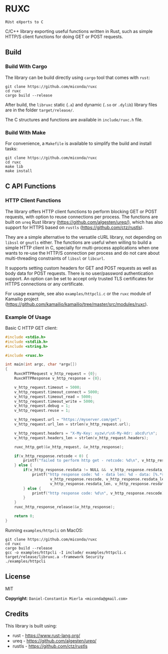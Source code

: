 # RUXC #

`RUst eXports to C`

C/C++ library exporting useful functions written in Rust, such as simple HTTP/S
client functions for doing GET or POST requests.

## Build ##

### Build With Cargo ###

The library can be build directly using `cargo` tool that comes with `rust`:

```
git clone https://github.com/miconda/ruxc
cd ruxc
cargo build --release
```

After build, the `libruxc` static (`.a`) and dynamic (`.so` or `.dylib`) library
files are in the folder `target/release/`.

The C structures and functions are available in `include/ruxc.h` file.

### Build With Make ###

For convenience, a `Makefile` is available to simplify the build and install
tasks:

```
git clone https://github.com/miconda/ruxc
cd ruxc
make lib
make install
```

## C API Functions ##

### HTTP Client Functions ###

The library offers HTTP client functions to perform blocking GET or POST requests,
with option to reuse connections per process. The functions are built on `ureq` Rust
library (https://github.com/algesten/ureq/), which has also support for HTTPS
based on `rustls` (https://github.com/ctz/rustls).

They are a simple alternative to the versatile cURL library, not depending
on `libssl` or `gnutls` either. The functions are useful when willing to build
a simple HTTP client in C, specially for multi-process applications when one
wants to re-use the HTTP/S connection per process and do not care about
multi-threading constraints of `libssl` or `libcurl`.

It supports setting custom headers for GET and POST requests as well as body data
for POST requests. There is no user/password authentication support. An option
can be set to accept only trusted TLS certificates for HTTPS connections or any
certificate.

For usage example, see also `examples/httpcli.c` or the `ruxc` module of Kamailio
project (https://github.com/kamailio/kamailio/tree/master/src/modules/ruxc).

### Example Of Usage ###

Basic C HTTP GET client:

```c
#include <stdio.h>
#include <stdlib.h>
#include <string.h>

#include <ruxc.h>

int main(int argc, char *argv[])
{
	RuxcHTTPRequest v_http_request = {0};
	RuxcHTTPResponse v_http_response = {0};

	v_http_request.timeout = 5000;
	v_http_request.timeout_connect = 5000;
	v_http_request.timeout_read = 5000;
	v_http_request.timeout_write = 5000;
	v_http_request.debug = 1;
	v_http_request.reuse = 1;

	v_http_request.url = "https://myserver.com/get";
	v_http_request.url_len = strlen(v_http_request.url);

	v_http_request.headers = "X-My-Key: xyzw\r\nX-My-Hdr: abcd\r\n";
	v_http_request.headers_len = strlen(v_http_request.headers);

	ruxc_http_get(&v_http_request, &v_http_response);

	if(v_http_response.retcode < 0) {
		printf("failed to perform http get - retcode: %d\n", v_http_response.retcode);
	} else {
		if(v_http_response.resdata != NULL &&  v_http_response.resdata_len>0) {
			printf("http response code: %d - data len: %d - data: [%.*s]\n",
					v_http_response.rescode, v_http_response.resdata_len,
					v_http_response.resdata_len, v_http_response.resdata);
		} else {
			printf("http response code: %d\n", v_http_response.rescode);
		}
	}
	ruxc_http_response_release(&v_http_response);

	return 0;
}
```

Running `examples/httpcli` on MacOS:

```
git clone https://github.com/miconda/ruxc
cd ruxc
cargo build --release
gcc -o examples/httpcli -I include/ examples/httpcli.c target/release/libruxc.a -framework Security
./examples/httpcli
```

## License ##

MIT

**Copyright**: `Daniel-Constantin Mierla <miconda@gmail.com>`

## Credits ##

This library is built using:

  * rust - https://www.rust-lang.org/
  * ureq - https://github.com/algesten/ureq/
  * rustls - https://github.com/ctz/rustls
